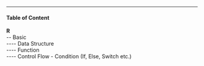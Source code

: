 
------

#### Table of Content

**R**<br />
-- Basic<br />
---- Data Structure<br />
---- Function<br />
---- Control Flow - Condition (If, Else, Switch etc.)<br />

